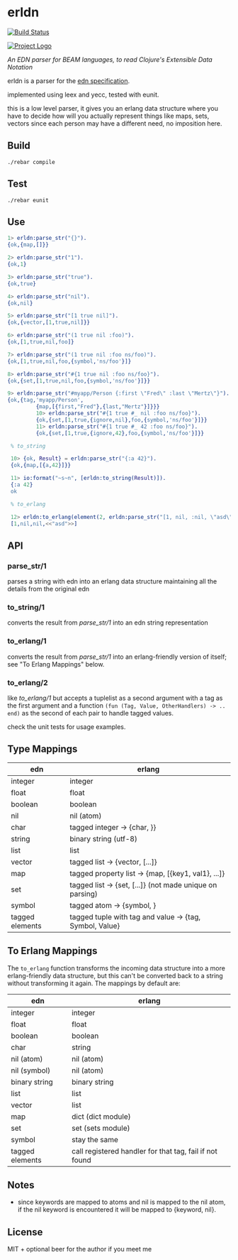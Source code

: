 # erldn

[![Build Status][gh-actions-badge]][gh-actions]

[![Project Logo][logo]][logo-large]

*An EDN parser for BEAM languages, to read Clojure's Extensible Data Notation*

erldn is a parser for the [edn specification](https://github.com/edn-format/edn).

implemented using leex and yecc, tested with eunit.

this is a low level parser, it gives you an erlang data structure where you
have to decide how will you actually represent things like maps, sets, vectors
since each person may have a different need, no imposition here.

## Build

```
./rebar compile
```

## Test

```
./rebar eunit
```

## Use

```erlang
1> erldn:parse_str("{}").
{ok,{map,[]}}

2> erldn:parse_str("1").
{ok,1}

3> erldn:parse_str("true").
{ok,true}

4> erldn:parse_str("nil").
{ok,nil}

5> erldn:parse_str("[1 true nil]").
{ok,{vector,[1,true,nil]}}

6> erldn:parse_str("(1 true nil :foo)").
{ok,[1,true,nil,foo]}

7> erldn:parse_str("(1 true nil :foo ns/foo)").
{ok,[1,true,nil,foo,{symbol,'ns/foo'}]}

8> erldn:parse_str("#{1 true nil :foo ns/foo}").
{ok,{set,[1,true,nil,foo,{symbol,'ns/foo'}]}}

9> erldn:parse_str("#myapp/Person {:first \"Fred\" :last \"Mertz\"}").
{ok,{tag,'myapp/Person',
         {map,[{first,"Fred"},{last,"Mertz"}]}}}
         10> erldn:parse_str("#{1 true #_ nil :foo ns/foo}").
         {ok,{set,[1,true,{ignore,nil},foo,{symbol,'ns/foo'}]}}
         11> erldn:parse_str("#{1 true #_ 42 :foo ns/foo}").
         {ok,{set,[1,true,{ignore,42},foo,{symbol,'ns/foo'}]}}

 % to_string

 10> {ok, Result} = erldn:parse_str("{:a 42}").
 {ok,{map,[{a,42}]}}

 11> io:format("~s~n", [erldn:to_string(Result)]).
 {:a 42}
 ok

 % to_erlang

 12> erldn:to_erlang(element(2, erldn:parse_str("[1, nil, :nil, \"asd\"]"))).
 [1,nil,nil,<<"asd">>]
```

## API

### parse_str/1
parses a string with edn into an erlang data structure maintaining all
the details from the original edn

### to_string/1
converts the result from *parse_str/1* into an edn string representation

### to_erlang/1
converts the result from *parse_str/1* into an erlang-friendly version of
itself; see "To Erlang Mappings" below.

### to_erlang/2
like *to_erlang/1* but accepts a tuplelist as a second argument with a
tag as the first argument and a function `(fun (Tag, Value, OtherHandlers) -> .. end)`
as the second of each pair to handle tagged values.

check the unit tests for usage examples.

## Type Mappings

| edn | erlang |
|-----|--------|
| integer | integer |
| float | float |
| boolean | boolean |
| nil | nil (atom) |
| char | tagged integer -> {char, <integer>}} |
| string | binary string (utf-8) |
| list | list |
| vector | tagged list -> {vector, [...]} |
| map | tagged property list -> {map, [{key1, val1}, ...]} |
| set | tagged list -> {set, [...]} (not made unique on parsing) |
| symbol | tagged atom -> {symbol, <symbol>} |
| tagged elements | tagged tuple with tag and value -> {tag, Symbol, Value} |

## To Erlang Mappings

The `to_erlang` function transforms the incoming data structure into a more
erlang-friendly data structure, but this can't be converted back to a string
without transforming it again. The mappings by default are:

| edn | erlang |
|-----|--------|
| integer | integer |
| float | float |
| boolean | boolean |
| char | string |
| nil (atom) | nil (atom) |
| nil (symbol) | nil (atom) |
| binary string | binary string |
| list | list |
| vector | list |
| map | dict (dict module) |
| set | set (sets module) |
| symbol | stay the same |
| tagged elements | call registered handler for that tag, fail if not found |

## Notes

* since keywords are mapped to atoms and nil is mapped to the nil atom, if
  the nil keyword is encountered it will be mapped to {keyword, nil}.

## License

MIT + optional beer for the author if you meet me

[//]: ---Named-Links---

[logo]: priv/images/project.png
[logo-large]: priv/images/project-large.png
[gh-actions-badge]: https://github.com/erlsci/erldn/workflows/ci/badge.svg
[gh-actions]: https://github.com/erlsci/erldn/actions?query=workflow%3Aci
